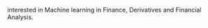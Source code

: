 interested in Machine learning in Finance, Derivatives and Financial Analysis.
<!---
HoseinAhmadi97/HoseinAhmadi97 is a ✨ special ✨ repository because its `README.md` (this file) appears on your GitHub profile.
You can click the Preview link to take a look at your changes.
--->
